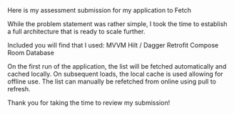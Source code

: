 Here is my assessment submission for my application to Fetch

While the problem statement was rather simple, I took the time to establish a full architecture that is ready to scale further.

Included you will find that I used:
MVVM
Hilt / Dagger
Retrofit
Compose
Room Database

On the first run of the application, the list will be fetched automatically and cached locally.
On subsequent loads, the local cache is used allowing for offline use.
The list can manually be refetched from online using pull to refresh.

Thank you for taking the time to review my submission!
